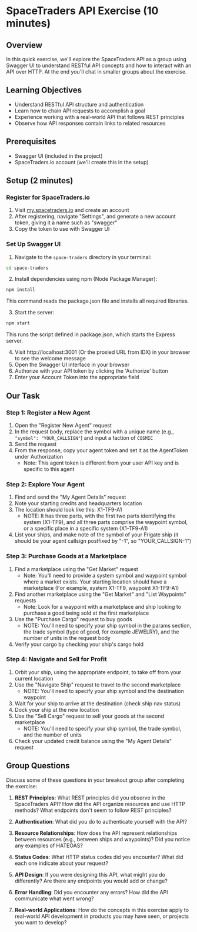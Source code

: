 # SpaceTraders API Exercise (10 minutes)

## Overview
In this quick exercise, we'll explore the SpaceTraders API as a group using Swagger UI to understand RESTful API concepts and how to interact with an API over HTTP. At the end you'll chat in smaller groups about the exercise.

## Learning Objectives
- Understand RESTful API structure and authentication
- Learn how to chain API requests to accomplish a goal
- Experience working with a real-world API that follows REST principles
- Observe how API responses contain links to related resources

## Prerequisites
- Swagger UI (included in the project)
- SpaceTraders.io account (we'll create this in the setup)

## Setup (2 minutes)

### Register for SpaceTraders.io
1. Visit [my.spacetraders.io](https://my.spacetraders.io) and create an account
2. After registering, navigate "Settings", and generate a new account token, giving it a name such as "swagger"
3. Copy the token to use with Swagger UI

### Set Up Swagger UI
1. Navigate to the `space-traders` directory in your terminal:
  ```bash
  cd space-traders
  ```

2. Install dependencies using npm (Node Package Manager):
  ```bash
  npm install
  ```
  This command reads the package.json file and installs all required libraries.

3. Start the server:
  ```bash
  npm start
  ```
  This runs the script defined in package.json, which starts the Express server.

4. Visit http://localhost:3001 (Or the proxied URL from IDX) in your browser to see the welcome message
5. Open the Swagger UI interface in your browser
6. Authorize with your API token by clicking the 'Authorize' button
7. Enter your Account Token into the appropriate field

## Our Task

### Step 1: Register a New Agent
1. Open the "Register New Agent" request
2. In the request body, replace the symbol with a unique name (e.g., `"symbol": "YOUR_CALLSIGN"`) and input a faction of `COSMIC`
3. Send the request
4. From the response, copy your agent token and set it as the AgentToken under Authorization
   - Note: This agent token is different from your user API key and is specific to this agent

### Step 2: Explore Your Agent
1. Find and send the "My Agent Details" request
2. Note your starting credits and headquarters location
3. The location should look like this: X1-TF9-A1
   - NOTE: It has three parts, with the first two parts identifying the system (X1-TF9), and all three parts comprise the waypoint symbol, or a specific place in a specific system (X1-TF9-A1)
4. List your ships, and make note of the symbol of your Frigate ship (it should be your agent callsign postfixed by "-1", so "YOUR_CALLSIGN-1")

### Step 3: Purchase Goods at a Marketplace
1. Find a marketplace using the "Get Market" request
   - Note: You'll need to provide a system symbol and waypoint symbol where a market exists. Your starting location should have a marketplace (For example, system X1-TF9, waypoint X1-TF9-A1)
2. Find another marketplace using the "Get Market" and "List Waypoints" requests
   - Note: Look for a waypoint with a marketplace and ship looking to purchase a good being sold at the first marketplace
3. Use the "Purchase Cargo" request to buy goods
   - NOTE: You'll need to specify your ship symbol in the params section, the trade symbol (type of good, for example JEWELRY), and the number of units in the request body
4. Verify your cargo by checking your ship's cargo hold

### Step 4: Navigate and Sell for Profit
1. Orbit your ship, using the appropriate endpoint, to take off from your current location
2. Use the "Navigate Ship" request to travel to the second marketplace
   - NOTE: You'll need to specify your ship symbol and the destination waypoint
3. Wait for your ship to arrive at the destination (check ship nav status)
4. Dock your ship at the new location
5. Use the "Sell Cargo" request to sell your goods at the second marketplace
   - NOTE: You'll need to specify your ship symbol, the trade symbol, and the number of units
6. Check your updated credit balance using the "My Agent Details" request

## Group Questions
Discuss some of these questions in your breakout group after completing the exercise:

1. **REST Principles**: What REST principles did you observe in the SpaceTraders API? How did the API organize resources and use HTTP methods? What endpoints don't seem to follow REST principles?

2. **Authentication**: What did you do to authenticate yourself with the API?

3. **Resource Relationships**: How does the API represent relationships between resources (e.g., between ships and waypoints)? Did you notice any examples of HATEOAS?

4. **Status Codes**: What HTTP status codes did you encounter? What did each one indicate about your request?

5. **API Design**: If you were designing this API, what might you do differently? Are there any endpoints you would add or change?

6. **Error Handling**: Did you encounter any errors? How did the API communicate what went wrong?

7. **Real-world Applications**: How do the concepts in this exercise apply to real-world API development in products you may have seen, or projects you want to develop?